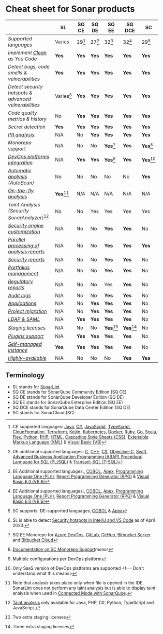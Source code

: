 # Cheat sheet for Sonar products

|     | SL | SQ CE | SQ DE | SQ EE | SQ DCE | SC |
| --- | --- | --- | --- | --- | --- | --- |
| *Supported languages* | Varies | 19[^1]  | 27[^2]  | 32[^3]  | 32[^3]  | 29[^8]  |
| *Implement [Clean as You Code](https://docs.sonarqube.org/latest/user-guide/clean-as-you-code/)* | **Yes** | **Yes** | **Yes** | **Yes** | **Yes** | **Yes** |
| *Detect bugs, code smells & vulnerabilities* | **Yes** | **Yes** | **Yes** | **Yes** | **Yes** | **Yes** |
| *Detect security hotspots & advanced vulnerabilities* | Varies[^9] | **Yes** | **Yes** | **Yes** | **Yes** | **Yes** |
| *Code quality metrics & history* | No | **Yes** | **Yes** | **Yes** | **Yes** | **Yes** |
| *Secret detection* | **Yes** | **Yes** | **Yes** | **Yes** | **Yes** | **Yes** |
| [*PR analysis*](https://docs.sonarqube.org/latest/analyzing-source-code/pull-request-analysis/) | N/A | No | **Yes** | **Yes** | **Yes** | **Yes** |
| *Monorepo support* | N/A | No | No | **Yes**[^10] | **Yes** | **Yes**[^11] |
| [*DevOps platforms integration*](https://docs.sonarqube.org/latest/devops-platform-integration/github-integration/) | N/A | **Yes** | **Yes** | **Yes**[^4] | **Yes** | **Yes**[^5] |
| [*Automatic analysis (AutoScan)*](https://docs.sonarcloud.io/advanced-setup/automatic-analysis/) | No | No | No | No | No | **Yes** |
| [*On-the-fly analysis*](https://www.sonarsource.com/products/sonarlint/features/) | **Yes**[^12] | N/A | N/A | N/A | N/A | N/A |
| *Taint Analysis (Security SonarAnalyzer)*[^13] | No | No | Yes | Yes | Yes | Yes |
| [*Security engine customization*](https://docs.sonarqube.org/latest/analyzing-source-code/security-engine-custom-configuration/) | N/A | No | No | **Yes** | **Yes** | No |
| [*Parallel processing of analysis reports*](https://docs.sonarqube.org/latest/instance-administration/compute-engine-performance/) | N/A | No | No | **Yes** | **Yes** | **Yes** |
| [*Security reports*](https://docs.sonarqube.org/latest/user-guide/security-reports/) | N/A | No | No | **Yes** | **Yes** | No |
| [*Portfolios management*](https://docs.sonarqube.org/latest/user-guide/portfolios/) | N/A | No | No | **Yes** | **Yes** | No |
| [*Regulatory reports*](https://docs.sonarqube.org/latest/project-administration/pdf-reports/#regulatory-reports) | N/A | No | No | Yes | **Yes** | No  |
| [*Audit logs*](https://docs.sonarqube.org/latest/instance-administration/audit-logs/) | N/A | No | No | **Yes** | **Yes** | No |
| [*Applications*](https://docs.sonarqube.org/latest/user-guide/applications/) | N/A | No | **Yes** | **Yes** | **Yes** | No |
| [*Project migration*](https://docs.sonarqube.org/latest/instance-administration/project-move/#how-to-export) | N/A | No  | **Yes** | **Yes** | **Yes** | No |
| [*LDAP & SAML*](https://docs.sonarqube.org/latest/instance-administration/authentication/saml/overview/) | N/A | **Yes** | **Yes** | **Yes** | **Yes** | No |
| [*Staging licenses*](https://docs.sonarqube.org/latest/instance-administration/license-administration/#staging-licenses) | N/A | No | No | **Yes**[^6] | **Yes**[^7] | No |
| [*Plugins support*](https://docs.sonarqube.org/latest/setup-and-upgrade/install-a-plugin/) | N/A | **Yes** | **Yes** | **Yes** | **Yes** | No |
| [*Self-managed instance*](https://docs.sonarqube.org/latest/setup-and-upgrade/install-the-server/) | **Yes** | **Yes** | **Yes** | **Yes** | **Yes** | No |
| [*Highly-available*](https://docs.sonarqube.org/latest/setup-and-upgrade/install-the-server-as-a-cluster/) | N/A | No | No | No | **Yes** | **Yes** |

## Terminology

* SL stands for [SonarLint](https://www.sonarsource.com/products/sonarlint/)
* SQ CE stands for SonarQube Community Edition (SQ CE)
* SQ DE stands for SonarQube Developer Edition (SQ DE)
* SQ EE stands for SonarQube Enterprise Edition (SQ EE)
* SQ DCE stands for SonarQube Data Center Edition (SQ DE)
* SC stands for SonarCloud (SC)

[^1]: CE supported languages: [Java](https://www.sonarsource.com/knowledge/languages/java/), [C#](https://www.sonarsource.com/knowledge/languages/kotlin/), [JavaScript](https://www.sonarsource.com/knowledge/languages/js/), [TypeScript](https://www.sonarsource.com/knowledge/languages/ts/), [CloudFormation](https://www.sonarsource.com/knowledge/languages/cloudformation/), [Terraform](https://www.sonarsource.com/knowledge/languages/terraform/), [Kotlin](https://www.sonarsource.com/knowledge/languages/kotlin/), [Kubernetes](https://www.sonarsource.com/knowledge/languages/kubernetes/), [Docker](https://www.sonarsource.com/knowledge/languages/docker/), [Ruby](https://www.sonarsource.com/knowledge/languages/ruby/), [Go](https://www.sonarsource.com/knowledge/languages/go/), [Scala](https://www.sonarsource.com/knowledge/languages/scala/), [Flex](https://www.sonarsource.com/knowledge/languages/flex/), [Python](https://www.sonarsource.com/knowledge/languages/python/), [PHP](https://www.sonarsource.com/knowledge/languages/php/), [HTML](https://www.sonarsource.com/knowledge/languages/html/), [Cascading Style Sheets (CSS)](https://www.sonarsource.com/knowledge/languages/css/), [Extensible Markup Language (XML)](https://www.sonarsource.com/knowledge/languages/xml/) & [Visual Basic (VB)](https://www.sonarsource.com/knowledge/languages/vb-net/)
[^2]: DE additional supported languages: [C](https://www.sonarsource.com/knowledge/languages/c/), [C++](https://www.sonarsource.com/knowledge/languages/cpp/), [C#](https://www.sonarsource.com/knowledge/languages/csharp/), [Objective-C](https://www.sonarsource.com/knowledge/languages/objective-c/), [Swift](https://www.sonarsource.com/knowledge/languages/swift/), [Advanced Business Application Programming (ABAP)](https://www.sonarsource.com/knowledge/languages/abap/),[Procedural Language for SQL (PL/SQL)](https://www.sonarsource.com/knowledge/languages/pl-sql/) & [Transact-SQL (T-SQL)](https://www.sonarsource.com/knowledge/languages/t-sql/)
[^3]: EE Additional supported languages:, [COBOL](https://www.sonarsource.com/knowledge/languages/cobol/), [Apex](https://www.sonarsource.com/knowledge/languages/apex/), [Programming Language One (PL/I)](https://www.sonarsource.com/knowledge/languages/pli/), [Report Programming Generator (RPG)](https://www.sonarsource.com/knowledge/languages/rpg/) & [Visual Basic 6.0 (VB 6)](https://www.sonarsource.com/knowledge/languages/vb6/)
[^4]: Multiple configurations per DevOps platform
[^5]: Only SaaS version of DevOps platforms are supported <!--- Don't understand what this means>
[^6]: Two extra staging licenses
[^7]: Three extra staging licenses
[^8]: SC supports: DE-supported languages, [COBOL](https://www.sonarsource.com/knowledge/languages/cobol/) & [Apex](https://www.sonarsource.com/knowledge/languages/apex/)
[^9]: SL is able to detect [Security hotspots in IntelliJ and VS Code](https://portal.productboard.com/sonarsource/4-sonarlint/c/205-report-security-hotspots-directly-in-your-ide) as of April 2023.
[^10]: SQ EE Monorepo for [Azure DevOps](https://docs.sonarqube.org/latest/devops-platform-integration/azure-devops-integration/#preventing-pull-request-merges-when-the-quality-gate-fails), [GitLab](https://docs.sonarqube.org/latest/devops-platform-integration/gitlab-integration/#reporting-your-quality-gate-status-in-gitlab), [GitHub](https://docs.sonarqube.org/latest/devops-platform-integration/github-integration/#preventing-pull-request-merges-when-the-quality-gate-fails), [Bitbucket Server](https://docs.sonarqube.org/latest/devops-platform-integration/bitbucket-integration/bitbucket-server-integration/) and [Bitbucket Cloud](https://docs.sonarqube.org/latest/devops-platform-integration/bitbucket-integration/bitbucket-cloud-integration/)
[^11]: [Documentation on SC Monorepo Support](https://docs.sonarcloud.io/advanced-setup/monorepo-support/)monor
[^12]: Note that analysis takes place only when file is opened in the IDE. SonarLint does not perform any taint analysis but is able to display taint analysis when used in [Connected Mode with SonarQube](https://docs.sonarqube.org/latest/user-guide/sonarlint-connected-mode/).
[^13]: [Taint analysis](https://docs.sonarqube.org/latest/analyzing-source-code/security-engine-custom-configuration) only available for Java, PHP, C#, Python, TypeScript and JavaScript.